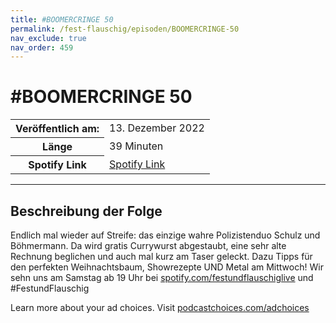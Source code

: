 ```yaml
---
title: #BOOMERCRINGE 50
permalink: /fest-flauschig/episoden/BOOMERCRINGE-50
nav_exclude: true
nav_order: 459
---
```


# #BOOMERCRINGE 50
<table class="resp-table dcf-table dcf-table-responsive dcf-table-bordered dcf-table-striped dcf-w-100%">
                    <tbody>
                        <tr>
                            <th scope="row">Veröffentlich am:</th>
                            <td data-label="Veröffentlich am:">13. Dezember 2022</td>
                        </tr>
                        <tr>
                            <th scope="row">Länge </th>
                            <td data-label="Länge ">39 Minuten</td>
                        </tr><tr>
                                <th scope="row">Spotify Link</th>
                                <td data-label="Spotify Link"><a href="https://open.spotify.com/episode/6DfBmaOzFJIaiRktoDcd9m">Spotify Link</a></td>
                            </tr></tbody>
                </table>

***

## Beschreibung der Folge

<div>
<p>Endlich mal wieder auf Streife: das einzige wahre Polizistenduo Schulz und Böhmermann. Da wird gratis Currywurst abgestaubt, eine sehr alte Rechnung beglichen und auch mal kurz am Taser geleckt. Dazu Tipps für den perfekten Weihnachtsbaum, Showrezepte UND Metal am Mittwoch! Wir sehn uns am Samstag ab 19 Uhr bei <a href="spotify.com/festundflauschiglive">spotify.com/festundflauschiglive</a> und #FestundFlauschig</p><p> </p><p>Learn more about your ad choices. Visit <a href="https://podcastchoices.com/adchoices" rel="nofollow">podcastchoices.com/adchoices</a></p>  
</div>

